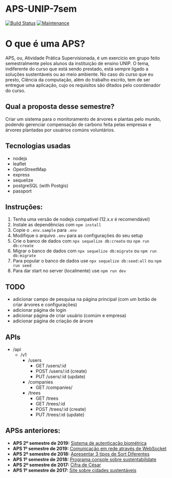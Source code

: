 # APS-UNIP-7sem

[![Build Status](https://travis-ci.com/ogabriel/APS-UNIP-7sem.svg?branch=master)](https://travis-ci.com/ogabriel/APS-UNIP-7sem)
[![Maintenance](https://img.shields.io/badge/Maintained%3F-yes-green.svg)](https://GitHub.com/Naereen/StrapDown.js/graphs/commit-activity)

# O que é uma APS?

APS, ou, Atividade Prática Supervisionada, é um exercício em grupo feito semestralmente pelos alunos da instituição de ensino UNIP. O tema, indiferente do curso que está sendo prestado, está sempre ligado a soluções sustentáveis ou ao meio ambiente.
No caso do curso que eu presto, Ciência da computação, além do trabalho escrito, tem de ser entregue uma aplicação, cujo os requisitos são ditados pelo coordenador do curso.

## Qual a proposta desse semestre?

Criar um sistema para o monitoramento de árvores e plantas pelo mundo, podendo gerenciar compensação de carbono feita pelas empresas e árvores plantadas por usuários comúns voluntários.

## Tecnologias usadas

- nodejs
- leaflet
- OpenStreetMap
- express
- sequelize
- postgreSQL (with Postgis)
- passport

## Instruções:

1. Tenha uma versão de nodejs compatível (12.x.x é recomendável)
2. Instale as dependências com `npm install`
3. Copie o `.env.sample` para `.env`
4. Modifique o arquivo `.env` para as configurações do seu setup
5. Crie o banco de dados com `npx sequelize db:create` ou `npm run db:create`
6. Migrar o banco de dados com `npx sequelize db:migrate` ou `npm run db:migrate`
7. Para popular o banco de dados use `npx sequelize db:seed:all` ou `npm run seed`
8. Para dar start no server (localmente) use `npm run dev`

## TODO

- adicionar campo de pesquisa na página principal (com um botão de criar árvores e configurações)
- adicionar página de login
- adicionar página de criar usuário (comúm e empresa)
- adicionar página de criação de árvore

## APIs

- /api
  - /v1
    - /users
      - GET /users/:id
      - POST /users/:id (create)
      - PUT /users/:id (update)
    - /companies
      - GET /companies/
    - /trees
      - GET /trees
      - GET /trees/:id
      - POST /trees/:id (create)
      - PUT /trees/:id (update)

## APSs anteriores:

- **APS 2º semestre de 2019:** [Sistema de autenticação biométrica](https://github.com/ogabriel/APS-UNIP-6sem)
- **APS 1º semestre de 2019:** [Comunicação em rede através de WebSocket](https://github.com/ogabriel/APS-UNIP-5sem)
- **APS 2º semestre de 2018:** [Apresentar 3 tipos de Sort Diferentes](https://github.com/ogabriel/APS-UNIP-4sem)
- **APS 1º semestre de 2018:** [Programa console sobre sustentabilidate](https://github.com/ogabriel/APS-UNIP-3sem)
- **APS 2º semestre de 2017:** [Cifra de César](https://github.com/ogabriel/APS-UNIP-2sem)
- **APS 1º semestre de 2017:** [Site sobre cidades sustentáveis](https://github.com/ogabriel/APS-UNIP-1sem)
